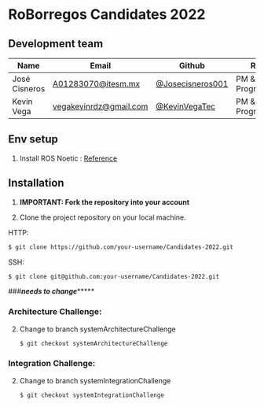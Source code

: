 # RoBorregos Candidates 2022

## Development team

| Name                    | Email                                                               | Github                                                       | Role      |
| ----------------------- | ------------------------------------------------------------------- | ------------------------------------------------------------ | --------- |
| José Cisneros | [A01283070@itesm.mx](mailto:A01283070@itesm.mx) | [@Josecisneros001](https://github.com/Josecisneros001) | PM & Programmer |
| Kevin Vega | [vegakevinrdz@gmail.com](mailto:vegakevinrdz@gmai.com) | [@KevinVegaTec](https://github.com/KevinVegaTec)   | PM & Programmer  |


## Env setup
1. Install ROS Noetic : [Reference](http://wiki.ros.org/noetic/Installation/Ubuntu)

## Installation

1. **IMPORTANT: Fork the repository into your account**

2. Clone the project repository on your local machine.

HTTP:
``` bash
$ git clone https://github.com/your-username/Candidates-2022.git
```

SSH:
``` bash 
$ git clone git@github.com:your-username/Candidates-2022.git
```

###*************needs to change******************
### Architecture Challenge:
2. Change to branch systemArchitectureChallenge

   ```bash
   $ git checkout systemArchitectureChallenge
   ```

### Integration Challenge:
2. Change to branch systemIntegrationChallenge

   ```bash
   $ git checkout systemIntegrationChallenge
   ```
